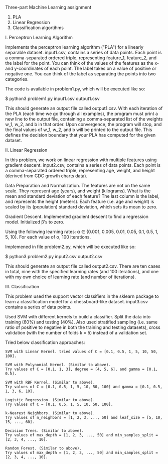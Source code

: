 Three-part Machine Learning assignment

1. PLA
2. Linear Regression
3. Classification algortihms

I. Perceptron Learning Algorithm

Implements the perceptron learning algorithm ("PLA") for a linearly separable dataset. input1.csv, contains a series of data points. Each point is a comma-separated ordered triple, representing feature_1, feature_2, and the label for the point. You can think of the values of the features as the x- and y-coordinates of each point. The label takes on a value of positive or negative one. You can think of the label as separating the points into two categories.

The code is available in problem1.py, which will be executed like so:

$ python3 problem1.py input1.csv output1.csv

This should generate an output file called output1.csv. With each iteration of the PLA (each time we go through all examples), the program must print a new line to the output file, containing a comma-separated list of the weights w_1, w_2, and b in that order. Upon convergence, the program will stop, and the final values of w_1, w_2, and b will be printed to the output file. This defines the decision boundary that your PLA has computed for the given dataset.

II. Linear Regression

In this problem, we work on linear regression with multiple features using gradient descent. input2.csv, contains a series of data points. Each point is a comma-separated ordered triple, representing age, weight, and height (derived from CDC growth charts data).

Data Preparation and Normalization. The features are not on the same scale. They represent age (years), and weight (kilograms). What is the mean and standard deviation of each feature? The last column is the label, and represents the height (meters). Each feature (i.e. age and weight) is scaled by its (population) standard deviation, which sets its mean to zero. 

Gradient Descent. Implemented gradient descent to find a regression model. Initialized β’s to zero. 

Using the following learning rates: α ∈ {0.001, 0.005, 0.01, 0.05, 0.1, 0.5, 1, 5, 10}. For each value of α, 100 iterations. 

Implemened in file problem2.py, which will be executed like so:

$ python3 problem2.py input2.csv output2.csv

This should generate an output file called output2.csv. There are ten cases in total, nine with the specified learning rates (and 100 iterations), and one with my own choice of learning rate (and number of iterations). 

III. Classification

This problem used the support vector classifiers in the sklearn package to learn a classification model for a chessboard-like dataset. input3.csv contains a series of data points. 

Used SVM with different kernels to build a classifier. Split the data into training (60%) and testing (40%). Also used stratified sampling (i.e. same ratio of positive to negative in both the training and testing datasets), cross validation (with the number of folds k = 5) instead of a validation set. 

Tried below classification approaches:

    SVM with Linear Kernel. tried values of C = [0.1, 0.5, 1, 5, 10, 50, 100]. 

    SVM with Polynomial Kernel. (Similar to above).
    Try values of C = [0.1, 1, 3], degree = [4, 5, 6], and gamma = [0.1, 0.5].

    SVM with RBF Kernel. (Similar to above).
    Try values of C = [0.1, 0.5, 1, 5, 10, 50, 100] and gamma = [0.1, 0.5, 1, 3, 6, 10].

    Logistic Regression. (Similar to above).
    Try values of C = [0.1, 0.5, 1, 5, 10, 50, 100].

    k-Nearest Neighbors. (Similar to above).
    Try values of n_neighbors = [1, 2, 3, ..., 50] and leaf_size = [5, 10, 15, ..., 60].

    Decision Trees. (Similar to above).
    Try values of max_depth = [1, 2, 3, ..., 50] and min_samples_split = [2, 3, 4, ..., 10].

    Random Forest. (Similar to above).
    Try values of max_depth = [1, 2, 3, ..., 50] and min_samples_split = [2, 3, 4, ..., 10].




